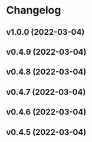 # Changelog

<!--next-version-placeholder-->

## v1.0.0 (2022-03-04)


## v0.4.9 (2022-03-04)


## v0.4.8 (2022-03-04)


## v0.4.7 (2022-03-04)


## v0.4.6 (2022-03-04)


## v0.4.5 (2022-03-04)

